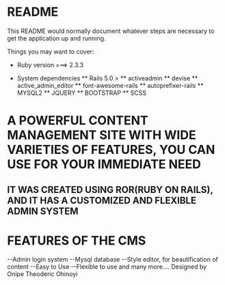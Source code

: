 # README

This README would normally document whatever steps are necessary to get the
application up and running.

Things you may want to cover:

* Ruby version ===> 2.3.3

* System dependencies 
	** Rails 5.0 >
	** activeadmin
	** devise
	** active_admin_editor
	** font-awesome-rails
	** autoprefixer-rails
	** MYSQL2
	** JQUERY
	** BOOTSTRAP
	** SCSS
	

# A POWERFUL CONTENT MANAGEMENT SITE WITH WIDE VARIETIES OF FEATURES, YOU CAN USE FOR YOUR IMMEDIATE NEED
## IT WAS CREATED USING ROR(RUBY ON RAILS), AND IT HAS A CUSTOMIZED AND FLEXIBLE ADMIN SYSTEM

# FEATURES OF THE CMS
--Admin login system
--Mysql database
--Style editor, for beautification of content
--Easy to Use
--Flexible to use
and many more....
Designed by Onipe Theoderic Ohinoyi